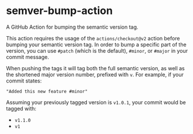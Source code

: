 # semver-bump-action
A GitHub Action for bumping the semantic version tag.

This action requires the usage of the `actions/checkout@v2` action before bumping your semantic version tag. In order to bump a specific part of the version, 
you can use `#patch` (which is the default), `#minor`, or `#major` in your commit message. 

When pushing the tags it will tag both the full semantic version, as well as the shortened major version number, prefixed with `v`. For example, if your commit states:

```
"Added this new feature #minor"
```

Assuming your previously tagged version is `v1.0.1`, your commit would be tagged with:
- `v1.1.0`
- `v1`